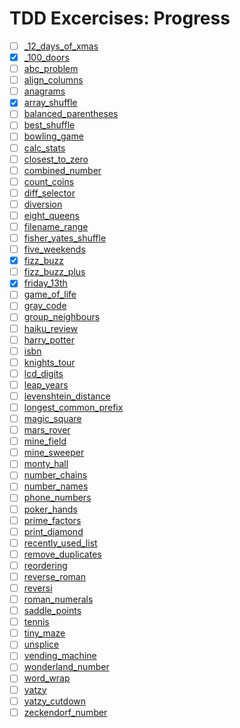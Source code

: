 # TDD Excercises: Progress

- [ ] [_12_days_of_xmas](../java/de/hsp/tdd/_12_days_of_xmas/readme.txt)
- [X] [_100_doors](../java/de/hsp/tdd/_100_doors/readme.txt)
- [ ] [abc_problem](../java/de/hsp/tdd/abc_problem/readme.txt)
- [ ] [align_columns](../java/de/hsp/tdd/align_columns/readme.txt)
- [ ] [anagrams](../java/de/hsp/tdd/anagrams/readme.txt)
- [X] [array_shuffle](../java/de/hsp/tdd/array_shuffle/readme.txt)
- [ ] [balanced_parentheses](../java/de/hsp/tdd/balanced_parentheses/readme.txt)
- [ ] [best_shuffle](../java/de/hsp/tdd/best_shuffle/readme.txt)
- [ ] [bowling_game](../java/de/hsp/tdd/bowling_game/readme.txt)
- [ ] [calc_stats](../java/de/hsp/tdd/calc_stats/readme.txt)
- [ ] [closest_to_zero](../java/de/hsp/tdd/closest_to_zero/readme.txt)
- [ ] [combined_number](../java/de/hsp/tdd/combined_number/readme.txt)
- [ ] [count_coins](../java/de/hsp/tdd/count_coins/readme.txt)
- [ ] [diff_selector](../java/de/hsp/tdd/diff_selector/readme.txt)
- [ ] [diversion](../java/de/hsp/tdd/diversion/readme.txt)
- [ ] [eight_queens](../java/de/hsp/tdd/eight_queens/readme.txt)
- [ ] [filename_range](../java/de/hsp/tdd/filename_range/readme.txt)
- [ ] [fisher_yates_shuffle](../java/de/hsp/tdd/fisher_yates_shuffle/readme.txt)
- [ ] [five_weekends](../java/de/hsp/tdd/five_weekends/readme.txt)
- [x] [fizz_buzz](../java/de/hsp/tdd/fizz_buzz/readme.txt)
- [ ] [fizz_buzz_plus](../java/de/hsp/tdd/fizz_buzz_plus/readme.txt)
- [x] [friday_13th](../java/de/hsp/tdd/friday_13th/readme.txt)
- [ ] [game_of_life](../java/de/hsp/tdd/game_of_life/readme.txt)
- [ ] [gray_code](../java/de/hsp/tdd/gray_code/readme.txt)
- [ ] [group_neighbours](../java/de/hsp/tdd/group_neighbours/readme.txt)
- [ ] [haiku_review](../java/de/hsp/tdd/haiku_review/readme.txt)
- [ ] [harry_potter](../java/de/hsp/tdd/harry_potter/readme.txt)
- [ ] [isbn](../java/de/hsp/tdd/isbn/readme.txt)
- [ ] [knights_tour](../java/de/hsp/tdd/knights_tour/readme.txt)
- [ ] [lcd_digits](../java/de/hsp/tdd/lcd_digits/readme.txt)
- [ ] [leap_years](../java/de/hsp/tdd/leap_years/readme.txt)
- [ ] [levenshtein_distance](../java/de/hsp/tdd/levenshtein_distance/readme.txt)
- [ ] [longest_common_prefix](../java/de/hsp/tdd/longest_common_prefix/readme.txt)
- [ ] [magic_square](../java/de/hsp/tdd/magic_square/readme.txt)
- [ ] [mars_rover](../java/de/hsp/tdd/mars_rover/readme.txt)
- [ ] [mine_field](../java/de/hsp/tdd/mine_field/readme.txt)
- [ ] [mine_sweeper](../java/de/hsp/tdd/mine_sweeper/readme.txt)
- [ ] [monty_hall](../java/de/hsp/tdd/monty_hall/readme.txt)
- [ ] [number_chains](../java/de/hsp/tdd/number_chains/readme.txt)
- [ ] [number_names](../java/de/hsp/tdd/number_names/readme.txt)
- [ ] [phone_numbers](../java/de/hsp/tdd/phone_numbers/readme.txt)
- [ ] [poker_hands](../java/de/hsp/tdd/poker_hands/readme.txt)
- [ ] [prime_factors](../java/de/hsp/tdd/prime_factors/readme.txt)
- [ ] [print_diamond](../java/de/hsp/tdd/print_diamond/readme.txt)
- [ ] [recently_used_list](../java/de/hsp/tdd/recently_used_list/readme.txt)
- [ ] [remove_duplicates](../java/de/hsp/tdd/remove_duplicates/readme.txt)
- [ ] [reordering](../java/de/hsp/tdd/reordering/readme.txt)
- [ ] [reverse_roman](../java/de/hsp/tdd/reverse_roman/readme.txt)
- [ ] [reversi](../java/de/hsp/tdd/reversi/readme.txt)
- [ ] [roman_numerals](../java/de/hsp/tdd/roman_numerals/readme.txt)
- [ ] [saddle_points](../java/de/hsp/tdd/saddle_points/readme.txt)
- [ ] [tennis](../java/de/hsp/tdd/tennis/readme.txt)
- [ ] [tiny_maze](../java/de/hsp/tdd/tiny_maze/readme.txt)
- [ ] [unsplice](../java/de/hsp/tdd/unsplice/readme.txt)
- [ ] [vending_machine](../java/de/hsp/tdd/vending_machine/readme.txt)
- [ ] [wonderland_number](../java/de/hsp/tdd/wonderland_number/readme.txt)
- [ ] [word_wrap](../java/de/hsp/tdd/word_wrap/readme.txt)
- [ ] [yatzy](../java/de/hsp/tdd/yatzy/readme.txt)
- [ ] [yatzy_cutdown](../java/de/hsp/tdd/yatzy_cutdown/readme.txt)
- [ ] [zeckendorf_number](../java/de/hsp/tdd/zeckendorf_number/readme.txt)